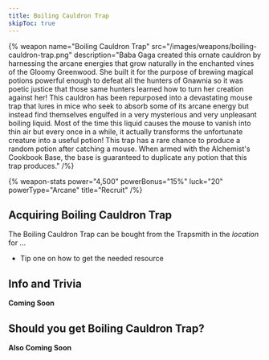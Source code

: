 ```yaml
---
title: Boiling Cauldron Trap
skipToc: true
---
```


{% weapon
 name="Boiling Cauldron Trap"
 src="/images/weapons/boiling-cauldron-trap.png"
 description="Baba Gaga created this ornate cauldron by harnessing the arcane energies that grow naturally in the enchanted vines of the Gloomy Greenwood. She built it for the purpose of brewing magical potions powerful enough to defeat all the hunters of Gnawnia so it was poetic justice that those same hunters learned how to turn her creation against her! This cauldron has been repurposed into a devastating mouse trap that lures in mice who seek to absorb some of its arcane energy but instead find themselves engulfed in a very mysterious and very unpleasant boiling liquid. Most of the time this liquid causes the mouse to vanish into thin air but every once in a while, it actually transforms the unfortunate creature into a useful potion! This trap has a rare chance to produce a random potion after catching a mouse. When armed with the Alchemist's Cookbook Base, the base is guaranteed to duplicate any potion that this trap produces."
/%}

{% weapon-stats
 power="4,500"
 powerBonus="15%"
 luck="20"
 powerType="Arcane"
 title="Recruit"
/%}

## Acquiring Boiling Cauldron Trap

The Boiling Cauldron Trap can be bought from the Trapsmith in the *location* for ...

- Tip one on how to get the needed resource

## Info and Trivia

**Coming Soon**

## Should you get Boiling Cauldron Trap?

**Also Coming Soon**
